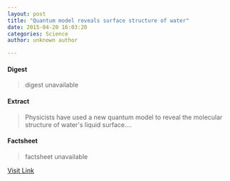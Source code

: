 ```yaml
---
layout: post
title: "Quantum model reveals surface structure of water"
date: 2015-04-20 16:03:20
categories: Science
author: unknown author

---
```



#### Digest
>digest unavailable

#### Extract
>Physicists have used a new quantum model to reveal the molecular structure of water's liquid surface....

#### Factsheet
>factsheet unavailable

[Visit Link](http://feeds.sciencedaily.com/~r/sciencedaily/~3/qYrT4uNmJBM/150420120320.htm)


